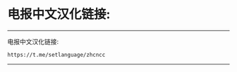 # 电报中文汉化链接:

-------------------

电报中文汉化链接:

    https://t.me/setlanguage/zhcncc

 -------------------   